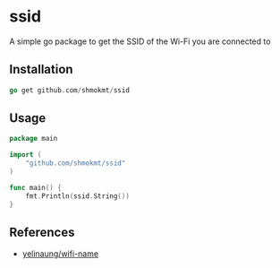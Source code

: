 # ssid

A simple go package to get the SSID of the Wi-Fi you are connected to

## Installation

```go
go get github.com/shmokmt/ssid
```

## Usage

```go
package main

import (
    "github.com/shmokmt/ssid"
)

func main() {
    fmt.Println(ssid.String())
}
```

## References

- [yelinaung/wifi-name](https://github.com/yelinaung/wifi-name)
